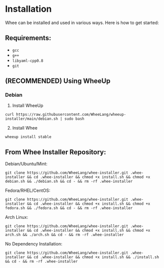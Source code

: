 # Installation

Whee can be installed and used in various ways. Here is how to get started:

## Requirements:

- ```gcc```
- ```g++```
- ```libyaml-cpp0.8```
-  ```git```

## (RECOMMENDED) Using WheeUp
### Debian
1. Install WheeUp
```
curl https://raw.githubusercontent.com/WheeLang/wheeup-installer/main/debian.sh | sudo bash
```
2. Install Whee
```
wheeup install stable
```
## From Whee Installer Repository:
Debian/Ubuntu/Mint:
```
git clone https://github.com/WheeLang/whee-installer.git .whee-installer && cd .whee-installer && chmod +x install.sh && chmod +x debian.sh && ./debian.sh && cd - && rm -rf .whee-installer
```
Fedora/RHEL/CentOS:
```
git clone https://github.com/WheeLang/whee-installer.git .whee-installer && cd .whee-installer && chmod +x install.sh && chmod +x fedora.sh && ./fedora.sh && cd - && rm -rf .whee-installer
```
Arch Linux:
```
git clone https://github.com/WheeLang/whee-installer.git .whee-installer && cd .whee-installer && chmod +x install.sh && chmod +x arch.sh && ./arch.sh && cd - && rm -rf .whee-installer
```
No Dependency Installation:
```
git clone https://github.com/WheeLang/whee-installer.git .whee-installer && cd .whee-installer && chmod +x install.sh && ./install.sh && cd - && rm -rf .whee-installer
```
